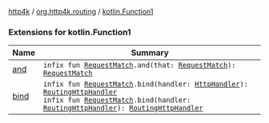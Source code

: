 [http4k](../../index.md) / [org.http4k.routing](../index.md) / [kotlin.Function1](./index.md)

### Extensions for kotlin.Function1

| Name | Summary |
|---|---|
| [and](and.md) | `infix fun `[`RequestMatch`](../-request-match.md)`.and(that: `[`RequestMatch`](../-request-match.md)`): `[`RequestMatch`](../-request-match.md) |
| [bind](bind.md) | `infix fun `[`RequestMatch`](../-request-match.md)`.bind(handler: `[`HttpHandler`](../../org.http4k.core/-http-handler.md)`): `[`RoutingHttpHandler`](../-routing-http-handler/index.md)<br>`infix fun `[`RequestMatch`](../-request-match.md)`.bind(handler: `[`RoutingHttpHandler`](../-routing-http-handler/index.md)`): `[`RoutingHttpHandler`](../-routing-http-handler/index.md) |
